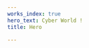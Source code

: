 ```yaml
---
works_index: true
hero_text: Cyber World !
title: Hero

---
```

<Hero :text="$page.frontmatter.hero_text" />
<WorksList />